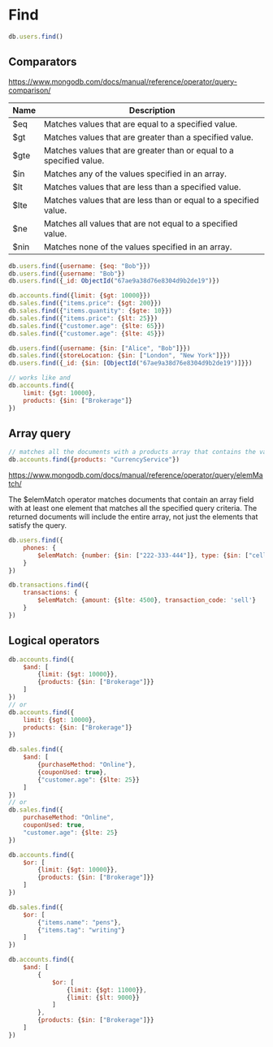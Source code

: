 # Find

```javascript
db.users.find()
```

## Comparators

https://www.mongodb.com/docs/manual/reference/operator/query-comparison/

| Name | Description                                                         |
|------|---------------------------------------------------------------------|
| $eq  | Matches values that are equal to a specified value.                 |
| $gt  | Matches values that are greater than a specified value.             |
| $gte | Matches values that are greater than or equal to a specified value. |
| $in  | Matches any of the values specified in an array.                    |
| $lt  | Matches values that are less than a specified value.                |
| $lte | Matches values that are less than or equal to a specified value.    |
| $ne  | Matches all values that are not equal to a specified value.         |
| $nin | Matches none of the values specified in an array.                   |

```javascript
db.users.find({username: {$eq: "Bob"}})
db.users.find({username: "Bob"})
db.users.find({_id: ObjectId("67ae9a38d76e8304d9b2de19")})
```

```javascript
db.accounts.find({limit: {$gt: 10000}})
db.sales.find({"items.price": {$gt: 200}})
db.sales.find({"items.quantity": {$gte: 10}})
db.sales.find({"items.price": {$lt: 25}})
db.sales.find({"customer.age": {$lte: 65}})
db.sales.find({"customer.age": {$lte: 45}})
```

```javascript
db.users.find({username: {$in: ["Alice", "Bob"]}})
db.sales.find({storeLocation: {$in: ["London", "New York"]}})
db.users.find({_id: {$in: [ObjectId("67ae9a38d76e8304d9b2de19")]}})
```

```javascript
// works like and
db.accounts.find({
    limit: {$gt: 10000},
    products: {$in: ["Brokerage"]}
})
```

## Array query

```javascript
// matches all the documents with a products array that contains the value of CurrencyService
db.accounts.find({products: "CurrencyService"})
```

https://www.mongodb.com/docs/manual/reference/operator/query/elemMatch/

The $elemMatch operator matches documents that contain an array field with at least one element that matches all the
specified query criteria. The returned documents will include the entire array, not just the elements that satisfy the
query.

```javascript
db.users.find({
    phones: {
        $elemMatch: {number: {$in: ["222-333-444"]}, type: {$in: ["cellphone"]}}
    }
})
```

```javascript
db.transactions.find({
    transactions: {
        $elemMatch: {amount: {$lte: 4500}, transaction_code: 'sell'}
    }
})
```

## Logical operators

```javascript
db.accounts.find({
    $and: [
        {limit: {$gt: 10000}},
        {products: {$in: ["Brokerage"]}}
    ]
})
// or
db.accounts.find({
    limit: {$gt: 10000},
    products: {$in: ["Brokerage"]}
})
```

```javascript
db.sales.find({
    $and: [
        {purchaseMethod: "Online"},
        {couponUsed: true},
        {"customer.age": {$lte: 25}}
    ]
})
// or
db.sales.find({
    purchaseMethod: "Online",
    couponUsed: true,
    "customer.age": {$lte: 25}
})
```

```javascript
db.accounts.find({
    $or: [
        {limit: {$gt: 10000}},
        {products: {$in: ["Brokerage"]}}
    ]
})
```

```javascript
db.sales.find({
    $or: [
        {"items.name": "pens"},
        {"items.tag": "writing"}
    ]
})
```

```javascript
db.accounts.find({
    $and: [
        {
            $or: [
                {limit: {$gt: 11000}},
                {limit: {$lt: 9000}}
            ]
        },
        {products: {$in: ["Brokerage"]}}
    ]
})
```
